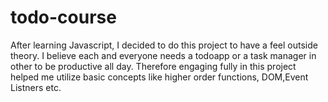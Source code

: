 # todo-course

After learning Javascript, I decided to do this project to have a feel outside theory. I believe each and everyone needs a todoapp or a task manager in other to  be productive all day.
Therefore engaging fully in this project helped me utilize basic concepts like higher order functions, DOM,Event Listners etc.


